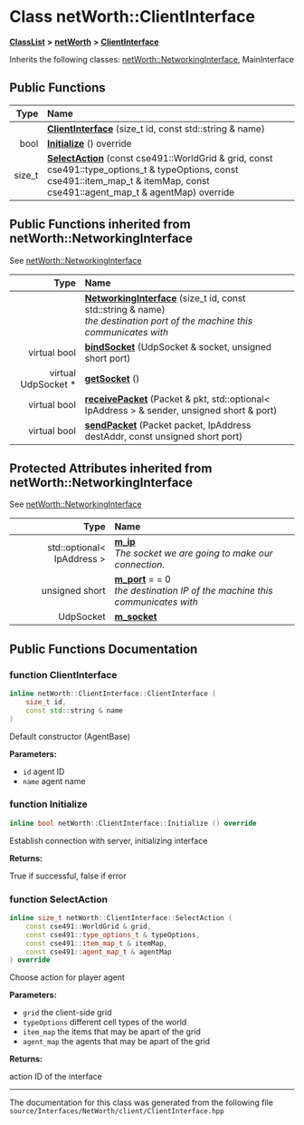 

# Class netWorth::ClientInterface



[**ClassList**](annotated.md) **>** [**netWorth**](namespacenet_worth.md) **>** [**ClientInterface**](classnet_worth_1_1_client_interface.md)








Inherits the following classes: [netWorth::NetworkingInterface](classnet_worth_1_1_networking_interface.md),  MainInterface






















































## Public Functions

| Type | Name |
| ---: | :--- |
|   | [**ClientInterface**](#function-clientinterface) (size\_t id, const std::string & name) <br> |
|  bool | [**Initialize**](#function-initialize) () override<br> |
|  size\_t | [**SelectAction**](#function-selectaction) (const cse491::WorldGrid & grid, const cse491::type\_options\_t & typeOptions, const cse491::item\_map\_t & itemMap, const cse491::agent\_map\_t & agentMap) override<br> |


## Public Functions inherited from netWorth::NetworkingInterface

See [netWorth::NetworkingInterface](classnet_worth_1_1_networking_interface.md)

| Type | Name |
| ---: | :--- |
|   | [**NetworkingInterface**](#function-networkinginterface) (size\_t id, const std::string & name) <br>_the destination port of the machine this communicates with_  |
| virtual bool | [**bindSocket**](#function-bindsocket) (UdpSocket & socket, unsigned short port) <br> |
| virtual UdpSocket \* | [**getSocket**](#function-getsocket) () <br> |
| virtual bool | [**receivePacket**](#function-receivepacket) (Packet & pkt, std::optional&lt; IpAddress &gt; & sender, unsigned short & port) <br> |
| virtual bool | [**sendPacket**](#function-sendpacket) (Packet packet, IpAddress destAddr, const unsigned short port) <br> |
















## Protected Attributes inherited from netWorth::NetworkingInterface

See [netWorth::NetworkingInterface](classnet_worth_1_1_networking_interface.md)

| Type | Name |
| ---: | :--- |
|  std::optional&lt; IpAddress &gt; | [**m\_ip**](#variable-m_ip)  <br>_The socket we are going to make our connection._  |
|  unsigned short | [**m\_port**](#variable-m_port)   = = 0<br>_the destination IP of the machine this communicates with_  |
|  UdpSocket | [**m\_socket**](#variable-m_socket)  <br> |






































## Public Functions Documentation




### function ClientInterface 


```C++
inline netWorth::ClientInterface::ClientInterface (
    size_t id,
    const std::string & name
) 
```



Default constructor (AgentBase) 

**Parameters:**


* `id` agent ID 
* `name` agent name 




        



### function Initialize 


```C++
inline bool netWorth::ClientInterface::Initialize () override
```



Establish connection with server, initializing interface 

**Returns:**

True if successful, false if error 





        



### function SelectAction 


```C++
inline size_t netWorth::ClientInterface::SelectAction (
    const cse491::WorldGrid & grid,
    const cse491::type_options_t & typeOptions,
    const cse491::item_map_t & itemMap,
    const cse491::agent_map_t & agentMap
) override
```



Choose action for player agent 

**Parameters:**


* `grid` the client-side grid 
* `typeOptions` different cell types of the world 
* `item_map` the items that may be apart of the grid 
* `agent_map` the agents that may be apart of the grid 



**Returns:**

action ID of the interface 





        

------------------------------
The documentation for this class was generated from the following file `source/Interfaces/NetWorth/client/ClientInterface.hpp`

